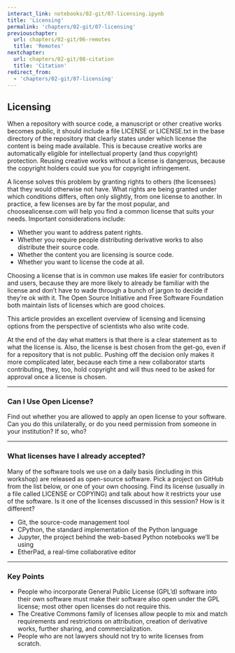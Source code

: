 ```yaml
---
interact_link: notebooks/02-git/07-licensing.ipynb
title: 'Licensing'
permalink: 'chapters/02-git/07-licensing'
previouschapter:
  url: chapters/02-git/06-remotes
  title: 'Remotes'
nextchapter:
  url: chapters/02-git/08-citation
  title: 'Citation'
redirect_from:
  - 'chapters/02-git/07-licensing'
---
```


## Licensing

When a repository with source code, a manuscript or other creative works becomes public, it should include a file LICENSE or LICENSE.txt in the base directory of the repository that clearly states under which license the content is being made available. This is because creative works are automatically eligible for intellectual property (and thus copyright) protection. Reusing creative works without a license is dangerous, because the copyright holders could sue you for copyright infringement.

A license solves this problem by granting rights to others (the licensees) that they would otherwise not have. What rights are being granted under which conditions differs, often only slightly, from one license to another. In practice, a few licenses are by far the most popular, and choosealicense.com will help you find a common license that suits your needs. Important considerations include:

- Whether you want to address patent rights.
- Whether you require people distributing derivative works to also distribute their source code.
- Whether the content you are licensing is source code.
- Whether you want to license the code at all.

Choosing a license that is in common use makes life easier for contributors and users, because they are more likely to already be familiar with the license and don’t have to wade through a bunch of jargon to decide if they’re ok with it. The Open Source Initiative and Free Software Foundation both maintain lists of licenses which are good choices.

This article provides an excellent overview of licensing and licensing options from the perspective of scientists who also write code.

At the end of the day what matters is that there is a clear statement as to what the license is. Also, the license is best chosen from the get-go, even if for a repository that is not public. Pushing off the decision only makes it more complicated later, because each time a new collaborator starts contributing, they, too, hold copyright and will thus need to be asked for approval once a license is chosen.

***
### Can I Use Open License?

Find out whether you are allowed to apply an open license to your software. Can you do this unilaterally, or do you need permission from someone in your institution? If so, who?

***
### What licenses have I already accepted?

Many of the software tools we use on a daily basis (including in this workshop) are released as open-source software. Pick a project on GitHub from the list below, or one of your own choosing. Find its license (usually in a file called LICENSE or COPYING) and talk about how it restricts your use of the software. Is it one of the licenses discussed in this session? How is it different?

- Git, the source-code management tool
- CPython, the standard implementation of the Python language
- Jupyter, the project behind the web-based Python notebooks we’ll be using
- EtherPad, a real-time collaborative editor

***
### Key Points

- People who incorporate General Public License (GPL’d) software into their own software must make their software also open under the GPL license; most other open licenses do not require this.
- The Creative Commons family of licenses allow people to mix and match requirements and restrictions on attribution, creation of derivative works, further sharing, and commercialization.
- People who are not lawyers should not try to write licenses from scratch.


